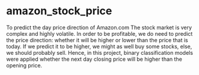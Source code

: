 # amazon_stock_price
To predict the day price direction of Amazon.com
The stock market is very complex and highly volatile. In order to be profitable, we do need to predict the price direction: whether it will be higher or lower than the price that is today. If we predict it to be higher, we might as well buy some stocks, else, we should probably sell.
Hence, in this project, binary classification models were applied whether the next day closing price will be higher than the opening price.
